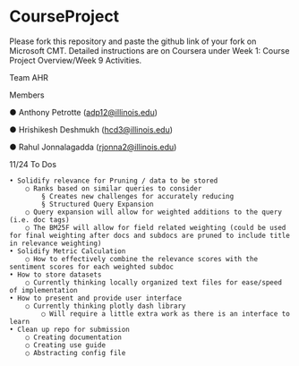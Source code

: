 # CourseProject

Please fork this repository and paste the github link of your fork on Microsoft CMT. Detailed instructions are on Coursera under Week 1: Course Project Overview/Week 9 Activities.

Team AHR

Members

●	Anthony Petrotte (adp12@illinois.edu)

●	Hrishikesh Deshmukh (hcd3@illinois.edu)

●	Rahul Jonnalagadda (rjonna2@illinois.edu)



11/24 To Dos


	• Solidify relevance for Pruning / data to be stored
		○ Ranks based on similar queries to consider
			§ Creates new challenges for accurately reducing 
			§ Structured Query Expansion
		○ Query expansion will allow for weighted additions to the query (i.e. doc tags)
		○ The BM25F will allow for field related weighting (could be used for final weighting after docs and subdocs are pruned to include title in relevance weighting)
	• Solidify Metric Calculation
		○ How to effectively combine the relevance scores with the sentiment scores for each weighted subdoc
	• How to store datasets
		○ Currently thinking locally organized text files for ease/speed of implementation
	• How to present and provide user interface
		○ Currently thinking plotly dash library
    		○ Will require a little extra work as there is an interface to learn
	• Clean up repo for submission
		○ Creating documentation
		○ Creating use guide
		○ Abstracting config file


